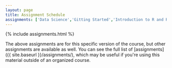 ```yaml
---
layout: page
title: Assignment Schedule
assignments: ['Data Science','Gitting Started','Introduction to R and RStudio','Working with Data','Data Visualization', 'Web Data to Datetimes & Timeseries','Programming Fundamentals 1', 'Programming Fundamentals 2', 'Working with Spatial Data','Putting It All Together']
---
```


{% include assignments.html %}

The above assignments are for this specific version of the course, but other
assignments are available as well. You can see the full list of
[assignments]({{ site.baseurl }}/assignments/), which may be useful if you're using this material
outside of an organized course.

<!-- Schedule Management
- Update the `assignments:` list with `title:` from `assignments/` files.
- Add 'Template' to `assignments:` to view the course template from `docs/`.
- The remaining content should be left AS IS.
-->
